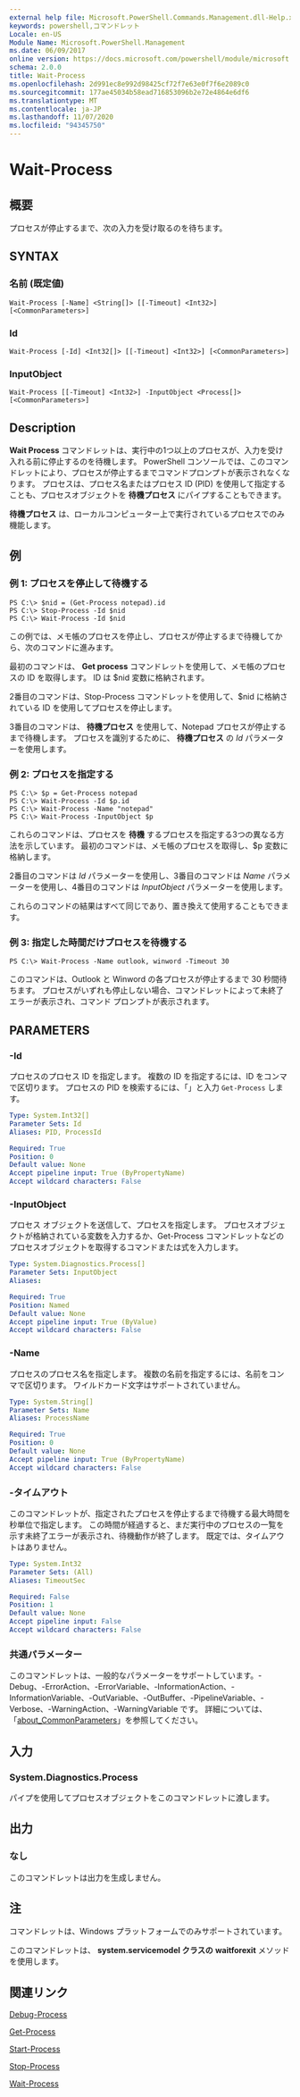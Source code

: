 ```yaml
---
external help file: Microsoft.PowerShell.Commands.Management.dll-Help.xml
keywords: powershell,コマンドレット
Locale: en-US
Module Name: Microsoft.PowerShell.Management
ms.date: 06/09/2017
online version: https://docs.microsoft.com/powershell/module/microsoft.powershell.management/wait-process?view=powershell-7.1&WT.mc_id=ps-gethelp
schema: 2.0.0
title: Wait-Process
ms.openlocfilehash: 2d991ec8e992d98425cf72f7e63e0f7f6e2089c0
ms.sourcegitcommit: 177ae45034b58ead716853096b2e72e4864e6df6
ms.translationtype: MT
ms.contentlocale: ja-JP
ms.lasthandoff: 11/07/2020
ms.locfileid: "94345750"
---
```

# Wait-Process

## 概要
プロセスが停止するまで、次の入力を受け取るのを待ちます。

## SYNTAX

### 名前 (既定値)

```
Wait-Process [-Name] <String[]> [[-Timeout] <Int32>] [<CommonParameters>]
```

### Id

```
Wait-Process [-Id] <Int32[]> [[-Timeout] <Int32>] [<CommonParameters>]
```

### InputObject

```
Wait-Process [[-Timeout] <Int32>] -InputObject <Process[]> [<CommonParameters>]
```

## Description

**Wait Process** コマンドレットは、実行中の1つ以上のプロセスが、入力を受け入れる前に停止するのを待機します。
PowerShell コンソールでは、このコマンドレットにより、プロセスが停止するまでコマンドプロンプトが表示されなくなります。
プロセスは、プロセス名またはプロセス ID (PID) を使用して指定することも、プロセスオブジェクトを **待機プロセス** にパイプすることもできます。

**待機プロセス** は、ローカルコンピューター上で実行されているプロセスでのみ機能します。

## 例

### 例 1: プロセスを停止して待機する

```
PS C:\> $nid = (Get-Process notepad).id
PS C:\> Stop-Process -Id $nid
PS C:\> Wait-Process -Id $nid
```

この例では、メモ帳のプロセスを停止し、プロセスが停止するまで待機してから、次のコマンドに進みます。

最初のコマンドは、 **Get process** コマンドレットを使用して、メモ帳のプロセスの ID を取得します。
ID は $nid 変数に格納されます。

2番目のコマンドは、Stop-Process コマンドレットを使用して、$nid に格納されている ID を使用してプロセスを停止します。

3番目のコマンドは、 **待機プロセス** を使用して、Notepad プロセスが停止するまで待機します。
プロセスを識別するために、 **待機プロセス** の *Id* パラメーターを使用します。

### 例 2: プロセスを指定する

```
PS C:\> $p = Get-Process notepad
PS C:\> Wait-Process -Id $p.id
PS C:\> Wait-Process -Name "notepad"
PS C:\> Wait-Process -InputObject $p
```

これらのコマンドは、プロセスを **待機** するプロセスを指定する3つの異なる方法を示しています。
最初のコマンドは、メモ帳のプロセスを取得し、$p 変数に格納します。

2番目のコマンドは *Id* パラメーターを使用し、3番目のコマンドは *Name* パラメーターを使用し、4番目のコマンドは *InputObject* パラメーターを使用します。

これらのコマンドの結果はすべて同じであり、置き換えて使用することもできます。

### 例 3: 指定した時間だけプロセスを待機する

```
PS C:\> Wait-Process -Name outlook, winword -Timeout 30
```

このコマンドは、Outlook と Winword の各プロセスが停止するまで 30 秒間待ちます。
プロセスがいずれも停止しない場合、コマンドレットによって未終了エラーが表示され、コマンド プロンプトが表示されます。

## PARAMETERS

### -Id

プロセスのプロセス ID を指定します。
複数の ID を指定するには、ID をコンマで区切ります。
プロセスの PID を検索するには、「」と入力 `Get-Process` します。

```yaml
Type: System.Int32[]
Parameter Sets: Id
Aliases: PID, ProcessId

Required: True
Position: 0
Default value: None
Accept pipeline input: True (ByPropertyName)
Accept wildcard characters: False
```

### -InputObject

プロセス オブジェクトを送信して、プロセスを指定します。
プロセスオブジェクトが格納されている変数を入力するか、Get-Process コマンドレットなどのプロセスオブジェクトを取得するコマンドまたは式を入力します。

```yaml
Type: System.Diagnostics.Process[]
Parameter Sets: InputObject
Aliases:

Required: True
Position: Named
Default value: None
Accept pipeline input: True (ByValue)
Accept wildcard characters: False
```

### -Name

プロセスのプロセス名を指定します。
複数の名前を指定するには、名前をコンマで区切ります。
ワイルドカード文字はサポートされていません。

```yaml
Type: System.String[]
Parameter Sets: Name
Aliases: ProcessName

Required: True
Position: 0
Default value: None
Accept pipeline input: True (ByPropertyName)
Accept wildcard characters: False
```

### -タイムアウト

このコマンドレットが、指定されたプロセスを停止するまで待機する最大時間を秒単位で指定します。
この時間が経過すると、まだ実行中のプロセスの一覧を示す未終了エラーが表示され、待機動作が終了します。
既定では、タイムアウトはありません。

```yaml
Type: System.Int32
Parameter Sets: (All)
Aliases: TimeoutSec

Required: False
Position: 1
Default value: None
Accept pipeline input: False
Accept wildcard characters: False
```

### 共通パラメーター

このコマンドレットは、一般的なパラメーターをサポートしています。-Debug、-ErrorAction、-ErrorVariable、-InformationAction、-InformationVariable、-OutVariable、-OutBuffer、-PipelineVariable、-Verbose、-WarningAction、-WarningVariable です。 詳細については、「[about_CommonParameters](https://go.microsoft.com/fwlink/?LinkID=113216)」を参照してください。

## 入力

### System.Diagnostics.Process

パイプを使用してプロセスオブジェクトをこのコマンドレットに渡します。

## 出力

### なし

このコマンドレットは出力を生成しません。

## 注

コマンドレットは、Windows プラットフォームでのみサポートされています。

このコマンドレットは、 **system.servicemodel クラスの** **waitforexit** メソッドを使用します。

## 関連リンク

[Debug-Process](Debug-Process.md)

[Get-Process](Get-Process.md)

[Start-Process](Start-Process.md)

[Stop-Process](Stop-Process.md)

[Wait-Process](Wait-Process.md)
